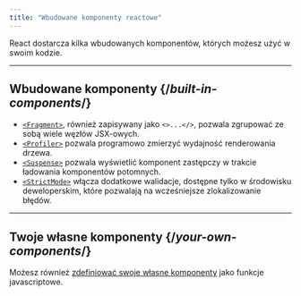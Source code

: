 ```yaml
---
title: "Wbudowane komponenty reactowe"
---
```


<Intro>

React dostarcza kilka wbudowanych komponentów, których możesz użyć w swoim kodzie.

</Intro>

---

## Wbudowane komponenty {/*built-in-components*/}

* [`<Fragment>`](/reference/react/Fragment), również zapisywany jako `<>...</>`, pozwala zgrupować ze sobą wiele węzłów JSX-owych.
* [`<Profiler>`](/reference/react/Profiler) pozwala programowo zmierzyć wydajność renderowania drzewa.
* [`<Suspense>`](/reference/react/Suspense) pozwala wyświetlić komponent zastępczy w trakcie ładowania komponentów potomnych.
* [`<StrictMode>`](/reference/react/StrictMode) włącza dodatkowe walidacje, dostępne tylko w środowisku deweloperskim, które pozwalają na wcześniejsze zlokalizowanie błędów.

---

## Twoje własne komponenty {/*your-own-components*/}

Możesz również [zdefiniować swoje własne komponenty](/learn/your-first-component) jako funkcje javascriptowe.
